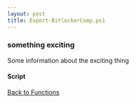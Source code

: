 ```yaml
---
layout: post
title: Export-BitlockerComp.ps1
---
```


### something exciting

Some information about the exciting thing

#### Script

<script src="https://gist-it.appspot.com/github.com/BanterBoy/scripts-blog/blob/master/PowerShell/functions/bitLocker/Export-BitlockerComp.ps1"></script>

<a href="/menu/_pages/functions.html">Back to Functions</a>
